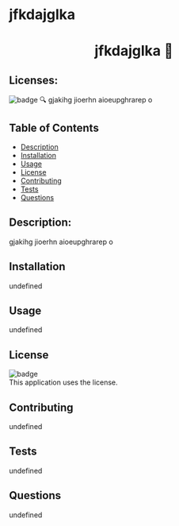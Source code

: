 # jfkdajglka
  <h1 align="center">jfkdajglka 👋</h1>

  ## Licenses: 
![badge](https:img.shields.io/badge/license--blue.svg)
🔍 gjakihg jioerhn aioeupghrarep o
## Table of Contents
- [Description](#description)
- [Installation](#installation)
- [Usage](#use)
- [License](#license)
- [Contributing](#contributing)
- [Tests](#tests)
- [Questions](#questions)
## Description:
gjakihg jioerhn aioeupghrarep o
## Installation
undefined
## Usage
undefined
## License
![badge](https://img.shields.io/badge/license--brightgreen)
<br />
This application uses the  license. 
## Contributing
undefined
## Tests
undefined
## Questions
undefined
